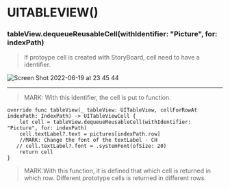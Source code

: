 # UITABLEVIEW()
### tableView.dequeueReusableCell(withIdentifier: "Picture", for: indexPath)

> If protoype cell is created with StoryBoard, cell need to have a identifier.


![Screen Shot 2022-06-19 at 23 45 44](https://user-images.githubusercontent.com/50085545/174499805-0251f36a-d3ef-482f-b0a6-9bf6572dc33d.png)


---


> MARK: With this identifier, the cell is put to function.



    override func tableView(_ tableView: UITableView, cellForRowAt indexPath: IndexPath) -> UITableViewCell {
        let cell = tableView.dequeueReusableCell(withIdentifier: "Picture", for: indexPath)
        cell.textLabel?.text = pictures[indexPath.row]
        //MARK: Change the font of the textLabel - CH
       // cell.textLabel?.font = .systemFont(ofSize: 20)
        return cell
    }
    
    
> MARK:With this function, it is defined that which cell is returned in which row. Different prototype cells is returned in different rows.
